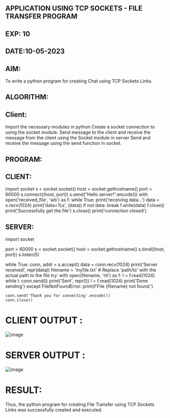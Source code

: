 ## APPLICATION USING TCP SOCKETS - FILE TRANSFER PROGRAM
## EXP: 10
## DATE:10-05-2023
## AIM:
To write a python program for creating Chat using TCP Sockets Links.

## ALGORITHM:
## Client:
Import the necessary modules in python Create a socket connection to using the socket module. Send message to the client and receive the message from the client using the Socket module in server Send and receive the message using the send function in socket.

## PROGRAM:
## CLIENT:

import socket
s = socket.socket()
host = socket.gethostname()
port = 60000
s.connect((host, port))
s.send("Hello server!".encode())
with open('received_file', 'wb') as f:
 while True:
  print('receiving data...')
  data = s.recv(1024)
  print('data=%s', (data))
  if not data:
    break
  f.write(data)
f.close()
print('Successfully get the file')
s.close()
print('connection closed')

## SERVER:


import socket

port = 60000
s = socket.socket()
host = socket.gethostname()
s.bind((host, port))
s.listen(5)

while True:
    conn, addr = s.accept()
    data = conn.recv(1024)
    print('Server received', repr(data))
    filename = 'myfile.txt'  # Replace 'path/to' with the actual path to the file
    try:
        with open(filename, 'rb') as f:
            l = f.read(1024)
            while l:
                conn.send(l)
                print('Sent', repr(l))
                l = f.read(1024)
        print('Done sending')
    except FileNotFoundError:
        print(f'File {filename} not found.')
    
    conn.send('Thank you for connecting'.encode())
    conn.close()
    
    
# CLIENT OUTPUT :

![image](https://github.com/naren2704/EX-10/assets/118706984/e2948551-6a80-4e11-b996-fe5bc23cac8b)

# SERVER OUTPUT :


![image](https://github.com/naren2704/EX-10/assets/118706984/a1d545d6-867a-4f3b-b49a-39b4803b367d)


# RESULT:
Thus, the python program for creating File Transfer using TCP Sockets Links was successfully created and executed.
